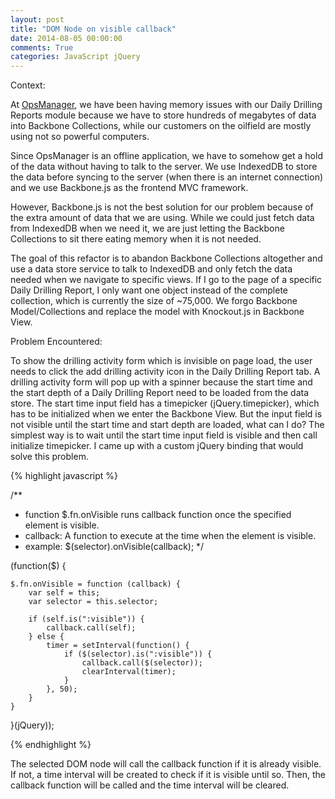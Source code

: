 ```yaml
---
layout: post
title: "DOM Node on visible callback"
date: 2014-08-05 00:00:00
comments: True
categories: JavaScript jQuery
---
```


Context:

At [OpsManager][opsmanager_url], we have been having memory issues with our Daily Drilling Reports
module because we have to store hundreds of megabytes of data into Backbone Collections, while our
customers on the oilfield are mostly using not so powerful computers.

Since OpsManager is an offline application, we have to somehow get a hold of the data without having
to talk to the server. We use IndexedDB to store the data before syncing to the server (when there
is an internet connection) and we use Backbone.js as the frontend MVC framework.

However, Backbone.js is not the best solution for our problem because of the extra amount of data
that we are using. While we could just fetch data from IndexedDB when we need it, we are just
letting the Backbone Collections to sit there eating memory when it is not needed.

The goal of this refactor is to abandon Backbone Collections altogether and use a data store service
to talk to IndexedDB and only fetch the data needed when we navigate to specific views. If I go to
the page of a specific Daily Drilling Report, I only want one object instead of the complete collection,
which is currently the size of ~75,000. We forgo Backbone Model/Collections and replace
the model with Knockout.js in Backbone View.


Problem Encountered:

To show the drilling activity form which is invisible on page load, the user needs to click the
add drilling activity icon in the Daily Drilling Report tab. A drilling activity form will pop up
with a spinner because the start time and the start depth of a Daily Drilling Report need to be loaded
from the data store. The start time input field has a timepicker (jQuery.timepicker), which has to be
initialized when we enter the Backbone View. But the input field is not visible until the start time and
start depth are loaded, what can I do? The simplest way is to wait until the start time input field is visible
and then call initialize timepicker. I came up with a custom jQuery binding that would solve this problem.

{% highlight javascript %}

/**
* function $.fn.onVisible runs callback function once the specified element is visible.
* callback: A function to execute at the time when the element is visible.
* example: $(selector).onVisible(callback);
*/

(function($) {

    $.fn.onVisible = function (callback) {
        var self = this;
        var selector = this.selector;

        if (self.is(":visible")) {
            callback.call(self);
        } else {
            timer = setInterval(function() {
                if ($(selector).is(":visible")) {
                    callback.call($(selector));
                    clearInterval(timer);
                }
            }, 50);
        }
    }
}(jQuery));

{% endhighlight %}

The selected DOM node will call the callback function if it is already visible. If not, a time interval
will be created to check if it is visible until so. Then, the callback function will be called and the
time interval will be cleared.

[opsmanager_url]: http://opsmanager.com
